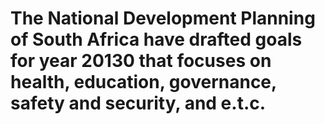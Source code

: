 # The National Development Planning of South Africa have drafted goals for year 20130 that focuses on health, education, governance, safety and security, and e.t.c. 
